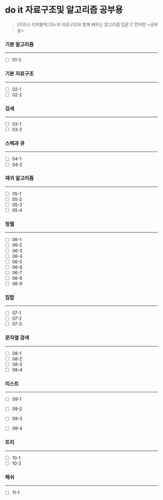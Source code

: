# do it 자료구조및 알고리즘 공부용

> [이지스 리퍼블릭] Do it! 자료구조와 함께 배우는 알고리즘 입문 C 언어편 
<공부용>
>


### 기본 알고리즘
---

- [ ] 01-2 	

### 기본 자료구조 
---
		
- [ ] 02-1 	
- [ ] 02-2 	

### 검색 
---

- [ ] 03-1 	
- [ ] 03-2 	

### 스택과 큐 
---

- [ ] 04-1 	
- [ ] 04-2 	

### 재귀 알고리즘 
---

- [ ] 05-1 	
- [ ] 05-2 	
- [ ] 05-3 	
- [ ] 05-4 	

### 정렬 
---

- [ ] 06-1 	
- [ ] 06-2 	
- [ ] 06-3 	
- [ ] 06-4 	
- [ ] 06-5 	
- [ ] 06-6 	
- [ ] 06-7 	
- [ ] 06-8 	
- [ ] 06-9 	

### 집합 
---

- [ ] 07-1 	
- [ ] 07-2 	
- [ ] 07-3 	

### 문자열 검색 
---
- [ ] 08-1 	
- [ ] 08-2 	
- [ ] 08-3 	
- [ ] 08-4 	

### 리스트 
---

- [ ] 09-1 	
- [ ] 09-2 	
- [ ] 09-3 	
- [ ] 09-4 	


### 트리 
---

- [ ] 10-1 	
- [ ] 10-2 	

### 해쉬 
---

- [ ] 11-1 	


